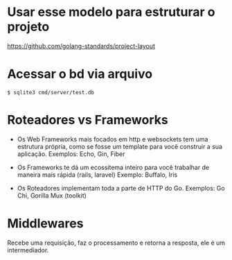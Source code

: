 # Usar esse modelo para estruturar o projeto
https://github.com/golang-standards/project-layout


# Acessar o bd via arquivo
`$ sqlite3 cmd/server/test.db`

# Roteadores vs Frameworks
- Os Web Frameworks mais focados em http e websockets tem uma estrutura própria, como se fosse um template para você construir a sua aplicação.
Exemplos: Echo, Gin, Fiber

- Os Frameworks te dá um ecossitema inteiro para você trabalhar de maneira mais rápida (rails, laravel)
Exemplo: Buffalo, Iris

- Os Roteadores implementam toda a parte de HTTP do Go.
Exemplos: Go Chi, Gorilla Mux (toolkit)

# Middlewares
Recebe uma requisição, faz o processamento e retorna a resposta, ele é um intermediador.
